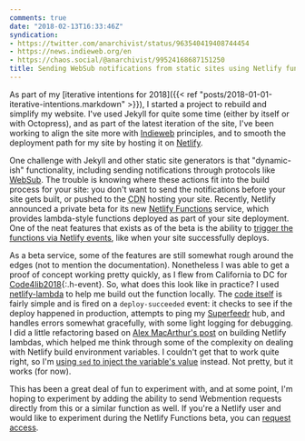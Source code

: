 ```yaml
---
comments: true
date: "2018-02-13T16:33:46Z"
syndication:
- https://twitter.com/anarchivist/status/963540419408744454
- https://news.indieweb.org/en
- https://chaos.social/@anarchivist/99524168687151250
title: Sending WebSub notifications from static sites using Netlify functions
---
```


As part of my [iterative intentions for 2018]({{< ref "posts/2018-01-01-iterative-intentions.markdown" >}}), I started a project to rebuild and simplify my website. I've used Jekyll for quite some time (either by itself or with Octopress), and as part of the latest iteration of the site, I've been working to align the site more with [Indieweb](https://indieweb.org/) principles, and to smooth the deployment path for my site by hosting it on [Netlify](https://netlify.com/).

One challenge with Jekyll and other static site generators is that "dynamic-ish" functionality, including sending notifications through protocols like [WebSub](https://websub.rocks/). The trouble is knowing where these actions fit into the build process for your site: you don't want to send the notifications before your site gets built, or pushed to the <abbr title="content delivery network">CDN</abbr> hosting your site. Recently, Netlify announced a private beta for its new [Netlify Functions](https://functions-beta--www.netlify.com/docs/lambda-functions/) service, which provides lambda-style functions deployed as part of your site deployment. One of the neat features that exists as of the beta is the ability to [trigger the functions via Netlify events](https://functions-beta--www.netlify.com/docs/lambda-functions/#event-triggered-functions), like when your site successfully deploys. <!--more-->

As a beta service, some of the features are still somewhat rough around the edges (not to mention the documentation). Nonetheless  I was able to get a proof of concept working pretty quickly, as I flew from California to DC for [Code4lib2018](http://2018.code4lib.org/){:.h-event}. So, what does this look like in practice? I used [netlify-lambda](https://github.com/netlify/netlify-lambda) to help me build out the function locally. The [code itself](https://github.com/anarchivist/matienzo.org/blob/master/_functions/deploy-succeeded.js) is fairly simple and is fired on a `deploy-succeeded` event: it checks to see if the deploy happened in production, attempts to ping my [Superfeedr](https://superfeedr.com/publisher) hub, and handles errors somewhat gracefully, with some light logging for debugging. I did a little refactoring based on [Alex MacArthur's post](https://macarthur.me/posts/building-a-lambda-function-with-netlify/) on building Netlify lambdas, which helped me think through some of the complexity on dealing with Netlify build environment variables. I couldn't get that to work quite right, so I'm [using `sed` to inject the variable's value](https://github.com/anarchivist/matienzo.org/blob/master/bin/build) instead. Not pretty, but it works (for now).

This has been a great deal of fun to experiment with, and at some point, I'm hoping to experiment by adding the ability to send Webmention requests directly from this or a similar function as well. If you're a Netlify user and would like to experiment during the Netlify Functions beta, you can [request access](https://app.netlify.com/functions-beta).
